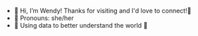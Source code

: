 - 👋 Hi, I’m Wendy! Thanks for visiting and I'd love to connect!🥳
- 👩 Pronouns: she/her
- 💞️ Using data to better understand the world 💖

<!---
wendy-github-liu/wendy-github-liu is a ✨ special ✨ repository because its `README.md` (this file) appears on your GitHub profile.
You can click the Preview link to take a look at your changes.
--->
